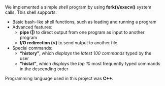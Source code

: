 We implemented a simple *shell* program by using **fork()/execv()** system calls. This shell supports:
* Basic bash-like shell functions, such as loading and running a program
* Advanced features:
  * **pipe (|)** to direct output from one program as input to another program
  * **I/O redirection (>)** to send output to another file
* Special commands:
  * **“history”**, which *displays* the *latest 100 commands* typed by the user
  * **“histat”**, which *displays* the *top 10* most frequently typed commands in the descending order

Programming language used in this project was **C++**.
